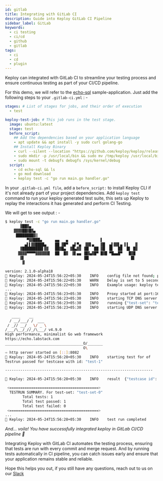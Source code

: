 ```yaml
---
id: gitlab
title: Integrating with GitLab CI
description: Guide into Keploy GitLab CI Pipeline
sidebar_label: GitLab
keywords:
  - ci testing
  - ci/cd
  - github
  - gitlab
tags:
  - ci
  - cd
  - plugin
---
```


Keploy can integrated with GitLab CI to streamline your testing process and ensure continuous testing as part of your CI/CD pipeline.

For this demo, we will refer to the [echo-sql](https://github.com/keploy/samples-go/tree/main/echo-sql) sample-application. Just add the following steps to your `.gitlab-ci.yml` : -

```yaml
stages: # List of stages for jobs, and their order of execution
  - test

keploy-test-job: # This job runs in the test stage.
  image: ubuntu:latest
  stage: test
  before_script:
    ## Add the dependencies based on your application language
    - apt update && apt install -y sudo curl golang-go
    ## Install Keploy Binary
    - curl --silent --location "https://github.com/keploy/keploy/releases/latest/download/keploy_linux_amd64.tar.gz" | tar xz -C /tmp
    - sudo mkdir -p /usr/local/bin && sudo mv /tmp/keploy /usr/local/bin/keploy
    - sudo mount -t debugfs debugfs /sys/kernel/debug
  script:
    - cd echo-sql && ls
    - go mod download
    - keploy test -c "go run main.go handler.go"
```

In your `.gitlab-ci.yml file`, add a `before_script:` to install Keploy CLI if it's not already part of your project dependencies. Add `keploy test` command to run your keploy generated test suite, this sets up Keploy to replay the interactions it has generated and perform CI Testing.

We will get to see output : -

```sh
$ keploy test -c "go run main.go handler.go"
       ▓██▓▄
    ▓▓▓▓██▓█▓▄
     ████████▓▒
          ▀▓▓███▄      ▄▄   ▄               ▌
         ▄▌▌▓▓████▄    ██ ▓█▀  ▄▌▀▄  ▓▓▌▄   ▓█  ▄▌▓▓▌▄ ▌▌   ▓
       ▓█████████▌▓▓   ██▓█▄  ▓█▄▓▓ ▐█▌  ██ ▓█  █▌  ██  █▌ █▓
      ▓▓▓▓▀▀▀▀▓▓▓▓▓▓▌  ██  █▓  ▓▌▄▄ ▐█▓▄▓█▀ █▓█ ▀█▄▄█▀   █▓█
       ▓▌                           ▐█▌                   █▌
        ▓

version: 2.1.0-alpha18
🐰 Keploy: 2024-05-24T15:56:22+05:30    INFO    config file not found; proceeding with flags only
🐰 Keploy: 2024-05-24T15:56:22+05:30    WARN    Delay is set to 5 seconds, incase your app takes more time to start use --delay to set custom delay
🐰 Keploy: 2024-05-24T15:56:22+05:30    INFO    Example usage: keploy test -c "/path/to/user/app" --delay 6
...
🐰 Keploy: 2024-05-24T15:56:23+05:30    INFO    Proxy started at port:16789
🐰 Keploy: 2024-05-24T15:56:23+05:30    INFO    starting TCP DNS server at addr :26789
🐰 Keploy: 2024-05-24T15:56:23+05:30    INFO    running {"test-set": "test-set-0"}
🐰 Keploy: 2024-05-24T15:56:23+05:30    INFO    starting UDP DNS server at addr :26789

   ____    __
  / __/___/ /  ___
 / _// __/ _ \/ _ \
/___/\__/_//_/\___/ v4.9.0
High performance, minimalist Go web framework
https://echo.labstack.com
____________________________________O/_______
                                    O\
⇨ http server started on [::]:8082
🐰 Keploy: 2024-05-24T15:56:28+05:30    INFO    starting test for of    {"test case": "test-1", "test set": "test-set-0"}
Testrun passed for testcase with id: "test-1"

--------------------------------------------------------------------

🐰 Keploy: 2024-05-24T15:56:28+05:30    INFO    result  {"testcase id": "test-1", "testset id": "test-set-0", "passed": "true"}

 <=========================================>
  TESTRUN SUMMARY. For test-set: "test-set-0"
        Total tests: 1
        Total test passed: 1
        Total test failed: 0
 <=========================================>
...
🐰 Keploy: 2024-05-24T15:56:28+05:30    INFO    test run completed      {"passed overall": true}
```

_And... voila! You have successfully integrated keploy in GitLab CI/CD pipeline 🌟_

Integrating Keploy with GitLab CI automates the testing process, ensuring that tests are run with every commit and merge request. And by running tests automatically in CI pipeline, you can catch issues early and ensure that your application remains stable and reliable.

Hope this helps you out, if you still have any questions, reach out to us on our [Slack](https://join.slack.com/t/keploy/shared_invite/zt-2dno1yetd-Ec3el~tTwHYIHgGI0jPe7A)
